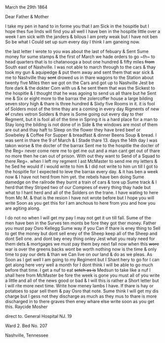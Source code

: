 March the 29th 1864

Dear Father & Mother
	
I take my pen in hand to in forme you that I am Sick in the hospitle but I hope thes fue linds will find you all well  I have ben in the hospitle little over a week I am sick with the janders & bilous  I am prety weak but I have not ben So be what I Could set up sum every day I think I am ganeing now. 

the last letter I wrote to you was about the last of febuary & Sent Sume money for sume stamps & the first of March we hade orders to go ~th~ to head quarters that is to chatanooga a bout one hundred & fifty miles ~~from~~ South east of Nashville. I was not able to march through to the cars & thay took my gun & aquipedge & put them away and sent them that war sick & me to Nashville thay ~~sent~~ drowed us in thare wagons to the Station about twenty five Miles then we got on the Cars and got up to Nashville Jest be fore dark & the dokter Com with us & he sent them that was the Sickest to the hospitle & I thought that he was agoing to send us all thare but he Sent me & Six or eight more to the barrax the zolercoffer house a large bilding seven story high & thare is three hundred & Sixty five Rooms in it. it is fool of Solders most of the time thay are a coming in every day Rigments of new ~~of~~ crutes vetron Solders & thare is Some going out every day to ther Regment, but it is fool all of the time in Spring it is a hard place for a man to Stay long  the bilding is not done of in Side & the windows are most of them are out and thay haft to Sleep on the flower they have bred beef or Sowbeley & Coffee For Supper & breadfast & dinner Beens Soup & bread. I was sent in thare the 9 of March & I Stade thare 13. days the 14th day I was takon worse & the docter of the barrax Sent me to the hospitle the docter of the Reg= never come nere me to get me out and a man cant get out of thare no more then he can out of prison. With out they want to Send of a Squad to there Reg=. when I left my regment I ast McMaster to send me my letters & he Sed he would if i would write to him & I did not write to him un till I got to the hospitle for I expected to leve the barrax every day. & it has ben a week now & I have not herd from him yet. the rebels have ben doing Sume damedge on the railrode they burnt a train of cars & tore up Sume track & I herd that they Striped two of our Compnes of every thing thay hade but what to I hant herd and all of the Solders on the trane. I have wating to here from Mc M. & that is the resion I have not wrote before but I hope you will write Soon as you get this for I am anchous to here from you and how you are agiting along. 

I do not no when I will get my pay I may not get it un till fall. Sume of the men have ben in the Surves ten monts be fore they got ther money. Father you must pay Osro Kellegg Sume way if you Can if thare is eney thing to Sell to get the money but dont sell eney of the Sheep keep all of the Sheep and dont Sell one. and dont bey eney thing onley Jest what you realy need for them dets & mortgages we must pay them bey next fall now when this ~~wore~~ war is over the greens backs wont be worth nothing  now is the time & only time to pay our dets & than we Can live on our land & do as we pleas. As Soon as I get well I am going to my Regiment but I Shant hery to go for I can get along here very well a month for I dont think I will be able to go much before that time. I get a nuf to eat ~~setch as is~~ Medsun to take like a nuf I shall here from McMaster be fore the week is gone  you must all of you write a little and all of the news good or bad & I will  this is rather a Short letter but I will rite more next time. Write how meney lambs I have. If thare is hay or potatoes to spar sell them & pay Osro that note. Sume think I will get my dis charge but I gess not they discharge as much as they mus to thare is more discharged in to there graves then eney whare else write soon as you get this. Raycide Mosher

direct to. General Hospital NJ. 19

Ward 2. Bed No. 207

Nashville, Tennessee